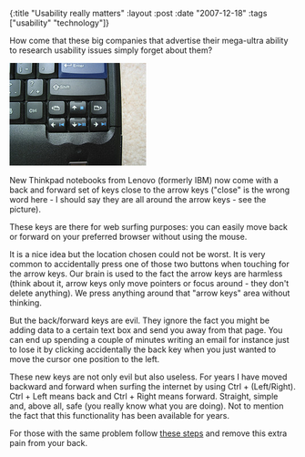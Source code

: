 {:title  "Usability really matters"
 :layout :post
 :date   "2007-12-18"
 :tags   ["usability" "technology"]}

How come that these big companies that advertise their mega-ultra
ability to research usability issues simply forget about them?

![Thinkpad arrow keys](2007-12-18-usability-really-matters/377468441_b326b98883_m.jpg)

New Thinkpad notebooks from Lenovo (formerly IBM) now come with a back
and forward set of keys close to the arrow keys ("close" is the wrong
word here - I should say they are all around the arrow keys - see the
picture).

These keys are there for web surfing purposes: you can easily move
back or forward on your preferred browser without using the mouse.

It is a nice idea but the location chosen could not be worst. It is
very common to accidentally press one of those two buttons when
touching for the arrow keys. Our brain is used to the fact the arrow
keys are harmless (think about it, arrow keys only move pointers or
focus around - they don't delete anything). We press anything around
that "arrow keys" area without thinking.

But the back/forward keys are evil. They ignore the fact you might be
adding data to a certain text box and send you away from that
page. You can end up spending a couple of minutes writing an email for
instance just to lose it by clicking accidentally the back key when
you just wanted to move the cursor one position to the left.

These new keys are not only evil but also useless. For years I have
moved backward and forward when surfing the internet by using Ctrl +
(Left/Right). Ctrl + Left means back and Ctrl + Right means
forward. Straight, simple and, above all, safe (you really know what
you are doing). Not to mention the fact that this functionality has
been available for years.

For those with the same problem follow [these steps](http://www.lenovoblogs.com/designmatters/?p=156) and remove this extra pain from your back.
